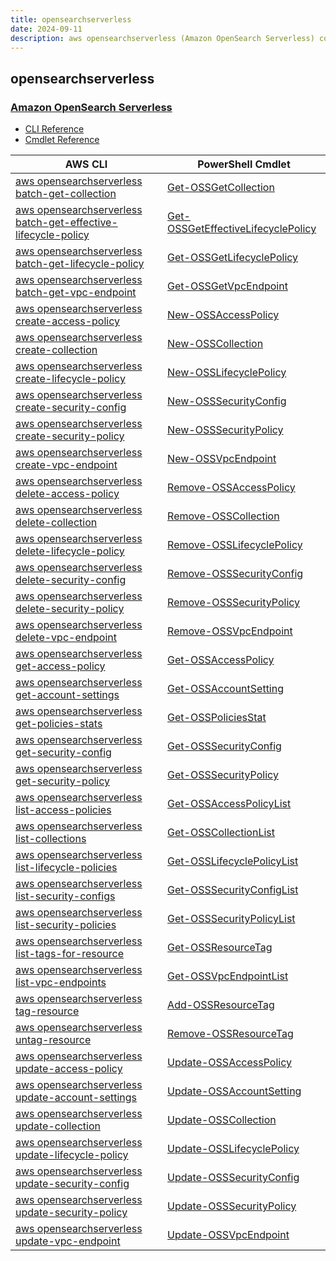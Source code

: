```yaml
---
title: opensearchserverless
date: 2024-09-11
description: aws opensearchserverless (Amazon OpenSearch Serverless) command/cmdlet list.
---
```


## opensearchserverless

### [Amazon OpenSearch Serverless](https://aws.amazon.com/opensearch-service/features/serverless/)

* [CLI Reference](https://awscli.amazonaws.com/v2/documentation/api/latest/reference/opensearchserverless/index.html)
* [Cmdlet Reference](https://docs.aws.amazon.com/powershell/latest/reference/items/OpenSearchServerless_cmdlets.html)

|AWS CLI|PowerShell Cmdlet|
|----|----|
|[aws opensearchserverless batch-get-collection](https://awscli.amazonaws.com/v2/documentation/api/latest/reference/opensearchserverless/batch-get-collection.html)|[Get-OSSGetCollection](https://docs.aws.amazon.com/powershell/latest/reference/items/Get-OSSGetCollection.html)|
|[aws opensearchserverless batch-get-effective-lifecycle-policy](https://awscli.amazonaws.com/v2/documentation/api/latest/reference/opensearchserverless/batch-get-effective-lifecycle-policy.html)|[Get-OSSGetEffectiveLifecyclePolicy](https://docs.aws.amazon.com/powershell/latest/reference/items/Get-OSSGetEffectiveLifecyclePolicy.html)|
|[aws opensearchserverless batch-get-lifecycle-policy](https://awscli.amazonaws.com/v2/documentation/api/latest/reference/opensearchserverless/batch-get-lifecycle-policy.html)|[Get-OSSGetLifecyclePolicy](https://docs.aws.amazon.com/powershell/latest/reference/items/Get-OSSGetLifecyclePolicy.html)|
|[aws opensearchserverless batch-get-vpc-endpoint](https://awscli.amazonaws.com/v2/documentation/api/latest/reference/opensearchserverless/batch-get-vpc-endpoint.html)|[Get-OSSGetVpcEndpoint](https://docs.aws.amazon.com/powershell/latest/reference/items/Get-OSSGetVpcEndpoint.html)|
|[aws opensearchserverless create-access-policy](https://awscli.amazonaws.com/v2/documentation/api/latest/reference/opensearchserverless/create-access-policy.html)|[New-OSSAccessPolicy](https://docs.aws.amazon.com/powershell/latest/reference/items/New-OSSAccessPolicy.html)|
|[aws opensearchserverless create-collection](https://awscli.amazonaws.com/v2/documentation/api/latest/reference/opensearchserverless/create-collection.html)|[New-OSSCollection](https://docs.aws.amazon.com/powershell/latest/reference/items/New-OSSCollection.html)|
|[aws opensearchserverless create-lifecycle-policy](https://awscli.amazonaws.com/v2/documentation/api/latest/reference/opensearchserverless/create-lifecycle-policy.html)|[New-OSSLifecyclePolicy](https://docs.aws.amazon.com/powershell/latest/reference/items/New-OSSLifecyclePolicy.html)|
|[aws opensearchserverless create-security-config](https://awscli.amazonaws.com/v2/documentation/api/latest/reference/opensearchserverless/create-security-config.html)|[New-OSSSecurityConfig](https://docs.aws.amazon.com/powershell/latest/reference/items/New-OSSSecurityConfig.html)|
|[aws opensearchserverless create-security-policy](https://awscli.amazonaws.com/v2/documentation/api/latest/reference/opensearchserverless/create-security-policy.html)|[New-OSSSecurityPolicy](https://docs.aws.amazon.com/powershell/latest/reference/items/New-OSSSecurityPolicy.html)|
|[aws opensearchserverless create-vpc-endpoint](https://awscli.amazonaws.com/v2/documentation/api/latest/reference/opensearchserverless/create-vpc-endpoint.html)|[New-OSSVpcEndpoint](https://docs.aws.amazon.com/powershell/latest/reference/items/New-OSSVpcEndpoint.html)|
|[aws opensearchserverless delete-access-policy](https://awscli.amazonaws.com/v2/documentation/api/latest/reference/opensearchserverless/delete-access-policy.html)|[Remove-OSSAccessPolicy](https://docs.aws.amazon.com/powershell/latest/reference/items/Remove-OSSAccessPolicy.html)|
|[aws opensearchserverless delete-collection](https://awscli.amazonaws.com/v2/documentation/api/latest/reference/opensearchserverless/delete-collection.html)|[Remove-OSSCollection](https://docs.aws.amazon.com/powershell/latest/reference/items/Remove-OSSCollection.html)|
|[aws opensearchserverless delete-lifecycle-policy](https://awscli.amazonaws.com/v2/documentation/api/latest/reference/opensearchserverless/delete-lifecycle-policy.html)|[Remove-OSSLifecyclePolicy](https://docs.aws.amazon.com/powershell/latest/reference/items/Remove-OSSLifecyclePolicy.html)|
|[aws opensearchserverless delete-security-config](https://awscli.amazonaws.com/v2/documentation/api/latest/reference/opensearchserverless/delete-security-config.html)|[Remove-OSSSecurityConfig](https://docs.aws.amazon.com/powershell/latest/reference/items/Remove-OSSSecurityConfig.html)|
|[aws opensearchserverless delete-security-policy](https://awscli.amazonaws.com/v2/documentation/api/latest/reference/opensearchserverless/delete-security-policy.html)|[Remove-OSSSecurityPolicy](https://docs.aws.amazon.com/powershell/latest/reference/items/Remove-OSSSecurityPolicy.html)|
|[aws opensearchserverless delete-vpc-endpoint](https://awscli.amazonaws.com/v2/documentation/api/latest/reference/opensearchserverless/delete-vpc-endpoint.html)|[Remove-OSSVpcEndpoint](https://docs.aws.amazon.com/powershell/latest/reference/items/Remove-OSSVpcEndpoint.html)|
|[aws opensearchserverless get-access-policy](https://awscli.amazonaws.com/v2/documentation/api/latest/reference/opensearchserverless/get-access-policy.html)|[Get-OSSAccessPolicy](https://docs.aws.amazon.com/powershell/latest/reference/items/Get-OSSAccessPolicy.html)|
|[aws opensearchserverless get-account-settings](https://awscli.amazonaws.com/v2/documentation/api/latest/reference/opensearchserverless/get-account-settings.html)|[Get-OSSAccountSetting](https://docs.aws.amazon.com/powershell/latest/reference/items/Get-OSSAccountSetting.html)|
|[aws opensearchserverless get-policies-stats](https://awscli.amazonaws.com/v2/documentation/api/latest/reference/opensearchserverless/get-policies-stats.html)|[Get-OSSPoliciesStat](https://docs.aws.amazon.com/powershell/latest/reference/items/Get-OSSPoliciesStat.html)|
|[aws opensearchserverless get-security-config](https://awscli.amazonaws.com/v2/documentation/api/latest/reference/opensearchserverless/get-security-config.html)|[Get-OSSSecurityConfig](https://docs.aws.amazon.com/powershell/latest/reference/items/Get-OSSSecurityConfig.html)|
|[aws opensearchserverless get-security-policy](https://awscli.amazonaws.com/v2/documentation/api/latest/reference/opensearchserverless/get-security-policy.html)|[Get-OSSSecurityPolicy](https://docs.aws.amazon.com/powershell/latest/reference/items/Get-OSSSecurityPolicy.html)|
|[aws opensearchserverless list-access-policies](https://awscli.amazonaws.com/v2/documentation/api/latest/reference/opensearchserverless/list-access-policies.html)|[Get-OSSAccessPolicyList](https://docs.aws.amazon.com/powershell/latest/reference/items/Get-OSSAccessPolicyList.html)|
|[aws opensearchserverless list-collections](https://awscli.amazonaws.com/v2/documentation/api/latest/reference/opensearchserverless/list-collections.html)|[Get-OSSCollectionList](https://docs.aws.amazon.com/powershell/latest/reference/items/Get-OSSCollectionList.html)|
|[aws opensearchserverless list-lifecycle-policies](https://awscli.amazonaws.com/v2/documentation/api/latest/reference/opensearchserverless/list-lifecycle-policies.html)|[Get-OSSLifecyclePolicyList](https://docs.aws.amazon.com/powershell/latest/reference/items/Get-OSSLifecyclePolicyList.html)|
|[aws opensearchserverless list-security-configs](https://awscli.amazonaws.com/v2/documentation/api/latest/reference/opensearchserverless/list-security-configs.html)|[Get-OSSSecurityConfigList](https://docs.aws.amazon.com/powershell/latest/reference/items/Get-OSSSecurityConfigList.html)|
|[aws opensearchserverless list-security-policies](https://awscli.amazonaws.com/v2/documentation/api/latest/reference/opensearchserverless/list-security-policies.html)|[Get-OSSSecurityPolicyList](https://docs.aws.amazon.com/powershell/latest/reference/items/Get-OSSSecurityPolicyList.html)|
|[aws opensearchserverless list-tags-for-resource](https://awscli.amazonaws.com/v2/documentation/api/latest/reference/opensearchserverless/list-tags-for-resource.html)|[Get-OSSResourceTag](https://docs.aws.amazon.com/powershell/latest/reference/items/Get-OSSResourceTag.html)|
|[aws opensearchserverless list-vpc-endpoints](https://awscli.amazonaws.com/v2/documentation/api/latest/reference/opensearchserverless/list-vpc-endpoints.html)|[Get-OSSVpcEndpointList](https://docs.aws.amazon.com/powershell/latest/reference/items/Get-OSSVpcEndpointList.html)|
|[aws opensearchserverless tag-resource](https://awscli.amazonaws.com/v2/documentation/api/latest/reference/opensearchserverless/tag-resource.html)|[Add-OSSResourceTag](https://docs.aws.amazon.com/powershell/latest/reference/items/Add-OSSResourceTag.html)|
|[aws opensearchserverless untag-resource](https://awscli.amazonaws.com/v2/documentation/api/latest/reference/opensearchserverless/untag-resource.html)|[Remove-OSSResourceTag](https://docs.aws.amazon.com/powershell/latest/reference/items/Remove-OSSResourceTag.html)|
|[aws opensearchserverless update-access-policy](https://awscli.amazonaws.com/v2/documentation/api/latest/reference/opensearchserverless/update-access-policy.html)|[Update-OSSAccessPolicy](https://docs.aws.amazon.com/powershell/latest/reference/items/Update-OSSAccessPolicy.html)|
|[aws opensearchserverless update-account-settings](https://awscli.amazonaws.com/v2/documentation/api/latest/reference/opensearchserverless/update-account-settings.html)|[Update-OSSAccountSetting](https://docs.aws.amazon.com/powershell/latest/reference/items/Update-OSSAccountSetting.html)|
|[aws opensearchserverless update-collection](https://awscli.amazonaws.com/v2/documentation/api/latest/reference/opensearchserverless/update-collection.html)|[Update-OSSCollection](https://docs.aws.amazon.com/powershell/latest/reference/items/Update-OSSCollection.html)|
|[aws opensearchserverless update-lifecycle-policy](https://awscli.amazonaws.com/v2/documentation/api/latest/reference/opensearchserverless/update-lifecycle-policy.html)|[Update-OSSLifecyclePolicy](https://docs.aws.amazon.com/powershell/latest/reference/items/Update-OSSLifecyclePolicy.html)|
|[aws opensearchserverless update-security-config](https://awscli.amazonaws.com/v2/documentation/api/latest/reference/opensearchserverless/update-security-config.html)|[Update-OSSSecurityConfig](https://docs.aws.amazon.com/powershell/latest/reference/items/Update-OSSSecurityConfig.html)|
|[aws opensearchserverless update-security-policy](https://awscli.amazonaws.com/v2/documentation/api/latest/reference/opensearchserverless/update-security-policy.html)|[Update-OSSSecurityPolicy](https://docs.aws.amazon.com/powershell/latest/reference/items/Update-OSSSecurityPolicy.html)|
|[aws opensearchserverless update-vpc-endpoint](https://awscli.amazonaws.com/v2/documentation/api/latest/reference/opensearchserverless/update-vpc-endpoint.html)|[Update-OSSVpcEndpoint](https://docs.aws.amazon.com/powershell/latest/reference/items/Update-OSSVpcEndpoint.html)|

